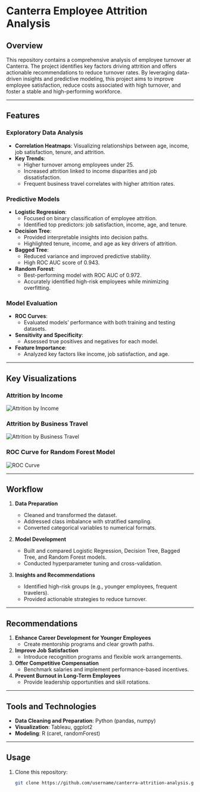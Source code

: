 # Canterra Employee Attrition Analysis

## Overview
This repository contains a comprehensive analysis of employee turnover at Canterra. The project identifies key factors driving attrition and offers actionable recommendations to reduce turnover rates. By leveraging data-driven insights and predictive modeling, this project aims to improve employee satisfaction, reduce costs associated with high turnover, and foster a stable and high-performing workforce.

---

## Features

### **Exploratory Data Analysis**
- **Correlation Heatmaps**: Visualizing relationships between age, income, job satisfaction, tenure, and attrition.
- **Key Trends**:
  - Higher turnover among employees under 25.
  - Increased attrition linked to income disparities and job dissatisfaction.
  - Frequent business travel correlates with higher attrition rates.

### **Predictive Models**
- **Logistic Regression**:
  - Focused on binary classification of employee attrition.
  - Identified top predictors: job satisfaction, income, age, and tenure.
- **Decision Tree**:
  - Provided interpretable insights into decision paths.
  - Highlighted tenure, income, and age as key drivers of attrition.
- **Bagged Tree**:
  - Reduced variance and improved predictive stability.
  - High ROC AUC score of 0.943.
- **Random Forest**:
  - Best-performing model with ROC AUC of 0.972.
  - Accurately identified high-risk employees while minimizing overfitting.

### **Model Evaluation**
- **ROC Curves**:
  - Evaluated models’ performance with both training and testing datasets.
- **Sensitivity and Specificity**:
  - Assessed true positives and negatives for each model.
- **Feature Importance**:
  - Analyzed key factors like income, job satisfaction, and age.

---

## Key Visualizations
### Attrition by Income
![Attrition by Income](images/attrition_by_income.png)

### Attrition by Business Travel
![Attrition by Business Travel](images/attrition_by_travel.png)

### ROC Curve for Random Forest Model
![ROC Curve](images/roc_curve_random_forest.png)

---

## Workflow

1. **Data Preparation**
   - Cleaned and transformed the dataset.
   - Addressed class imbalance with stratified sampling.
   - Converted categorical variables to numerical formats.

2. **Model Development**
   - Built and compared Logistic Regression, Decision Tree, Bagged Tree, and Random Forest models.
   - Conducted hyperparameter tuning and cross-validation.

3. **Insights and Recommendations**
   - Identified high-risk groups (e.g., younger employees, frequent travelers).
   - Provided actionable strategies to reduce turnover.

---

## Recommendations
1. **Enhance Career Development for Younger Employees**
   - Create mentorship programs and clear growth paths.
2. **Improve Job Satisfaction**
   - Introduce recognition programs and flexible work arrangements.
3. **Offer Competitive Compensation**
   - Benchmark salaries and implement performance-based incentives.
4. **Prevent Burnout in Long-Term Employees**
   - Provide leadership opportunities and skill rotations.

---

## Tools and Technologies
- **Data Cleaning and Preparation**: Python (pandas, numpy)
- **Visualization**: Tableau, ggplot2
- **Modeling**: R (caret, randomForest)

---

## Usage
1. Clone this repository:
   ```bash
   git clone https://github.com/username/canterra-attrition-analysis.git
